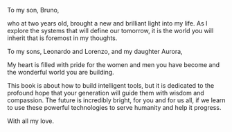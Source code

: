 To my son, Bruno,



who at two years old, brought a new and brilliant light into my life. As I explore the systems that will define our tomorrow, it is the world you will inherit that is foremost in my thoughts.



To my sons, Leonardo and Lorenzo, and my daughter Aurora,



My heart is filled with pride for the women and men you have become and the wonderful world you are building.



This book is about how to build intelligent tools, but it is dedicated to the profound hope that your generation will guide them with wisdom and compassion. The future is incredibly bright, for you and for us all, if we learn to use these powerful technologies to serve humanity and help it progress.



With all my love.